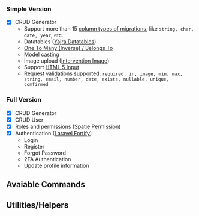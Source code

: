 ### Simple Version
 
- [x] CRUD Generator
    - Support more than 15 [column types of migrations](https://laravel.com/docs/9.x/migrations#available-column-types), like `string, char, date, year`, etc.
    - Datatables ([Yajra Datatables](https://github.com/yajra/laravel-datatables))
    - [One To Many (Inverse) / Belongs To](https://laravel.com/docs/10.x/eloquent-relationships#one-to-many-inverse)
    - Model casting
    - Image upload ([Intervention Image](https://image.intervention.io/v2))
    - Support [HTML 5 Input](https://developer.mozilla.org/en-US/docs/Learn/Forms/HTML5_input_types)
    - Request validations supported: `required, in, image, min, max, string, email, number, date, exists, nullable, unique, comfirmed`  

### Full Version
  
- [x] CRUD Generator
- [x] CRUD User
- [x] Roles and permissions ([Spatie Permission](https://spatie.be/docs/laravel-permission/v5/introduction))
- [x] Authentication ([Laravel Fortify](https://laravel.com/docs/9.x/fortify))
    - Login
    - Register
    - Forgot Password
    - 2FA Authentication
    - Update profile information 

## Avaiable Commands

## Utilities/Helpers 